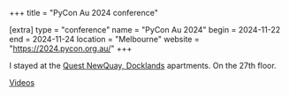 +++
title = "PyCon Au 2024 conference"

[extra]
type = "conference"
name = "PyCon Au 2024"
begin = 2024-11-22
end = 2024-11-24
location = "Melbourne"
website = "https://2024.pycon.org.au/"
+++

I stayed at the [Quest NewQuay, Docklands](https://www.questapartments.com.au/properties/vic/docklands/quest-newquay) apartments. On the 27th floor.

[Videos](https://www.youtube.com/playlist?list=PLs4CJRBY5F1Jn7fWZyMgogpPsu1vAZKB2)
